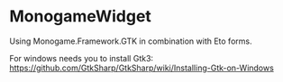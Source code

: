 # MonogameWidget
Using Monogame.Framework.GTK in combination with Eto forms.

For windows needs you to install Gtk3:  
https://github.com/GtkSharp/GtkSharp/wiki/Installing-Gtk-on-Windows
